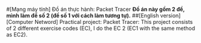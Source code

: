 #[Mạng máy tính] Đồ án thực hành: Packet Tracer
**Đồ án này gồm 2 đề, mình làm đề số 2 (đề số 1 với cách làm tương tự).**
##[English version] [Computer Netword] Practical project: Packet Tracer:
This project consists of 2 different exercise codes (EC), I do the EC 2 (EC1 with the same method as EC2).


